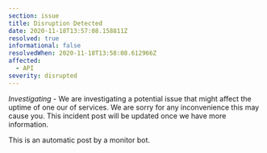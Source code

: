 ```yaml
---
section: issue
title: Disruption Detected
date: 2020-11-18T13:57:08.158811Z
resolved: true
informational: false
resolvedWhen: 2020-11-18T13:58:08.612966Z
affected:
  - API
severity: disrupted
---
```

*Investigating* - We are investigating a potential issue that might affect the uptime of one our of services. We are sorry for any inconvenience this may cause you. This incident post will be updated once we have more information.

This is an automatic post by a monitor bot.
        